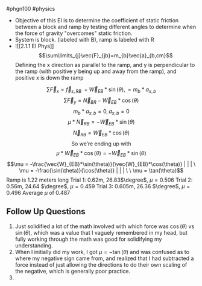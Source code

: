  #phgn100 #physics

- Objective of this EI is to determine the coefficient of static friction between a block and ramp by testing different angles to determine when the force of gravity "overcomes" static friction.
- System is block. (labeled with B), ramp is labeled with R
- ![[2.1.1 EI Phys]]
$$\sum\limits_{j}\vec{F}_{jb}=m_{b}\vec{a}_{b,cm}$$
Defining the x direction as parallel to the ramp, and y is perpendicular to the ramp (with positive y being up and away from the ramp), and positive x is down the ramp

$$\sum\limits \vec{F}_{x}= \vec{f}_{s,RB} \ + \vec{W}_{EB}*\sin(\theta), =m_{b}*a_{x,b}$$
$$\sum\limits \vec{F}_{y} = \vec{N}_{BR} - \vec{W}_{EB}*\cos(\theta)$$
$$m_{b}*a_{x,b}=0, a_{x,b}=0$$
$$\mu *\vec{N}_{RB} =-\vec{W}_{EB}*\sin(\theta)$$
$$\vec{N}_{RB}= \vec{W}_{EB} *\cos(\theta)$$
$$\text{So we're ending up with}$$
$$\mu *\vec{W}_{EB} *\cos(\theta) = -\vec{W}_{EB} *\sin(\theta)$$
$$\mu = -\frac{\vec{W}_{EB}*\sin(\theta)}{\vec{W}_{EB}*\cos(\theta)} | | | \ \mu = -\frac{\sin(\theta)}{\cos(\theta)} | | | \ \ \mu = \tan(\theta)$$
Ramp is 1.22 meters long
Trial 1: 0.62m, 26.83$\degree$, $\mu = 0.506$
Trial 2: 0.56m, 24.64 $\degree$, $\mu=0.459$
Trial 3: 0.605m, 26.36 $\degree$, $\mu=0.496$ 
Average $\mu$ of $0.487$ 

## Follow Up Questions
1. Just solidified a lot of the math involved with which force was $\cos(\theta)$ vs $\sin(\theta)$, which was a value that I vaguely remembered in my head, but fully working through the math was good for solidifying my understanding. 
2. When I initially did my work, I got $\mu = -\tan(\theta)$ and was confused as to where my negative sign came from, and realized that I had subtracted a force instead of just allowing the directions to do their own scaling of the negative, which is generally poor practice.
3. 
